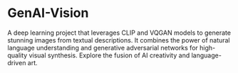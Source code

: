 # GenAI-Vision
A deep learning project that leverages CLIP and VQGAN models to generate stunning images from textual descriptions. It combines the power of natural language understanding and generative adversarial networks for high-quality visual synthesis. Explore the fusion of AI creativity and language-driven art.
